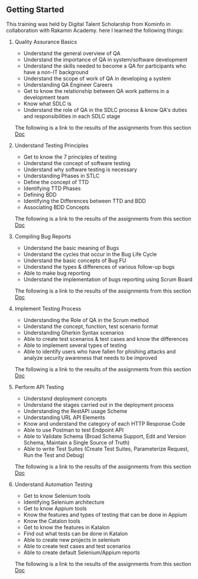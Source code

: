 ## Getting Started

This training was held by Digital Talent Scholarship from Kominfo in collaboration with Rakamin Academy. here I learned the following things:

1. Quality Assurance Basics
    - Understand the general overview of QA
    - Understand the importance of QA in system/software development
    - Understand the skills needed to become a QA for participants who have a non-IT background
    - Understand the scope of work of QA in developing a system
    - Understanding QA Engineer Careers
    - Get to know the relationship between QA work patterns in a development team
    - Know what SDLC is
    - Understand the role of QA in the SDLC process & know QA's duties and responsibilities in each SDLC stage
      
    The following is a link to the results of the assignments from this section [Doc](https://drive.google.com/file/d/1c-ZTGiowaRcIV6GwxE-Jgcjb6cEHsFIY/view?usp=drive_link)

2. Understand Testing Principles
    - Get to know the 7 principles of testing
    - Understand the concept of software testing
    - Understand why software testing is necessary
    - Understanding Phases in STLC
    - Define the concept of TTD
    - Identifying TTD Phases
    - Defining BDD
    - Identifying the Differences between TTD and BDD
    - Associating BDD Concepts

    The following is a link to the results of the assignments from this section [Doc](https://drive.google.com/file/d/1d6kjnmTMm_vIu3XiB6Gk746Pv3tWJrX6/view?usp=drive_link)

3. Compiling Bug Reports
    - Understand the basic meaning of Bugs
    - Understand the cycles that occur in the Bug Life Cycle
    - Understand the basic concepts of Bug FU
    - Understand the types & differences of various follow-up bugs
    - Able to make bug reporting
    - Understand the implementation of bugs reporting using Scrum Board

    The following is a link to the results of the assignments from this section [Doc](https://docs.google.com/spreadsheets/d/1SJRaNSLKRCVzq4XW0icRp_1x1w5IxRJw/edit?usp=drive_link&ouid=100319800495904952729&rtpof=true&sd=true)

4. Implement Testing Process
    - Understanding the Role of QA in the Scrum method
    - Understand the concept, function, test scenario format
    - Understanding Gherkin Syntax scenarios
    - Able to create test scenarios & test cases and know the differences
    - Able to implement several types of testing
    - Able to identify users who have fallen for phishing attacks and analyze security awareness that needs to be improved

    The following is a link to the results of the assignments from this section [Doc](https://docs.google.com/spreadsheets/d/1iWeAzEQdTG8-5Utx2J_KG1_q954V-Pyp/edit?usp=drive_link&ouid=100319800495904952729&rtpof=true&sd=true)

5. Perform API Testing
    - Understand deployment concepts
    - Understand the stages carried out in the deployment process
    - Understanding the RestAPI usage Scheme
    - Understanding URL API Elements
    - Know and understand the category of each HTTP Response Code
    - Able to use Postman to test Endpoint API
    - Able to Validate Schema (Broad Schema Support, Edit and Version Schema, Maintain a Single Source of Truth)
    - Able to write Test Suites (Create Test Suites, Parameterize Request, Run the Test and Debug)

    The following is a link to the results of the assignments from this section [Doc](https://drive.google.com/file/d/12ypBw7ixR2FOYR__6XZJLQQzJ4nlzLqN/view?usp=drive_link)

6. Understand Automation Testing
    - Get to know Selenium tools
    - Identifying Selenium architecture
    - Get to know Appium tools
    - Know the features and types of testing that can be done in Appium
    - Know the Catalon tools
    - Get to know the features in Katalon
    - Find out what tests can be done in Katalon
    - Able to create new projects in selenium
    - Able to create test cases and test scenarios
    - Able to create default Selenium/Appium reports

    The following is a link to the results of the assignments from this section [Doc](https://drive.google.com/file/d/1JTKbXaja4fRSMyRB0sIsoqF7N5hyv3q5/view?usp=drive_link)

